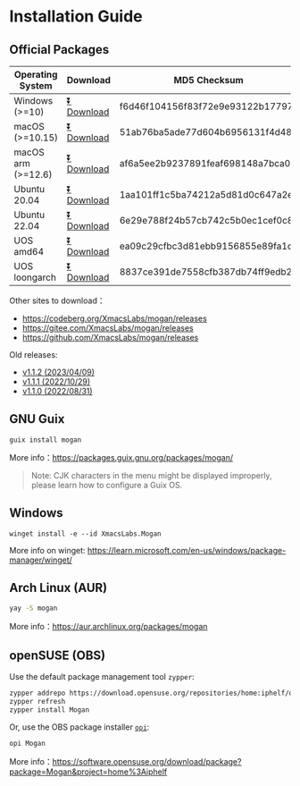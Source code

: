# Installation Guide
## Official Packages
| Operating System | Download | MD5 Checksum|
|-------|-----|--------|
| Windows (>=10)| [⏬ Download](http://mirrors.ustc.edu.cn/github-release/XmacsLabs/mogan/Mogan%20Editor%20v1.1.3/Mogan-v1.1.3-64bit-installer.exe) | f6d46f104156f83f72e9e93122b17797 |
| macOS (>=10.15) | [⏬ Download](http://mirrors.ustc.edu.cn/github-release/XmacsLabs/mogan/Mogan%20Editor%20v1.1.3/Mogan_v1.1.3.dmg) | 51ab76ba5ade77d604b6956131f4d489 |
| macOS arm (>=12.6) | [⏬ Download](http://mirrors.ustc.edu.cn/github-release/XmacsLabs/mogan/Mogan%20Editor%20v1.1.3/Mogan_arm_v1.1.3.dmg) | af6a5ee2b9237891feaf698148a7bca0 |
| Ubuntu 20.04 | [⏬ Download](http://mirrors.ustc.edu.cn/github-release/XmacsLabs/mogan/Mogan%20Editor%20v1.1.3/mogan-v1.1.3-ubuntu20.04.deb) | 1aa101ff1c5ba74212a5d81d0c647a2e |
| Ubuntu 22.04 | [⏬ Download](http://mirrors.ustc.edu.cn/github-release/XmacsLabs/mogan/Mogan%20Editor%20v1.1.3/mogan-v1.1.3-ubuntu22.04.deb) | 6e29e788f24b57cb742c5b0ec1cef0c8 |
| UOS amd64 | [⏬ Download](http://mirrors.ustc.edu.cn/github-release/XmacsLabs/mogan/Mogan%20Editor%20v1.1.3/mogan_1.1.3-uos-amd64.deb) | ea09c29cfbc3d81ebb9156855e89fa1c |
| UOS loongarch | [⏬ Download](mogan_1.1.3-uos-loongarch64.deb) | 8837ce391de7558cfb387db74ff9edb2 |

Other sites to download：
+ https://codeberg.org/XmacsLabs/mogan/releases
+ https://gitee.com/XmacsLabs/mogan/releases
+ https://github.com/XmacsLabs/mogan/releases

Old releases:
+ [v1.1.2 (2023/04/09)](https://github.com/XmacsLabs/mogan/releases/tag/v1.1.2)
+ [v1.1.1 (2022/10/29)](https://github.com/XmacsLabs/mogan/releases/tag/v1.1.1)
+ [v1.1.0 (2022/08/31)](https://github.com/XmacsLabs/mogan/releases/tag/v1.1.0)

## GNU Guix
```
guix install mogan
```
More info：https://packages.guix.gnu.org/packages/mogan/

> Note: CJK characters in the menu might be displayed improperly, please learn how to configure a Guix OS.

## Windows
```
winget install -e --id XmacsLabs.Mogan
```
More info on winget: https://learn.microsoft.com/en-us/windows/package-manager/winget/

## Arch Linux (AUR)
```bash
yay -S mogan
```
More info：https://aur.archlinux.org/packages/mogan

## openSUSE (OBS)

Use the default package management tool `zypper`:

```bash
zypper addrepo https://download.opensuse.org/repositories/home:iphelf/openSUSE_Tumbleweed/home:iphelf.repo
zypper refresh
zypper install Mogan
```

Or, use the OBS package installer [`opi`](https://software.opensuse.org/package/opi):

```bash
opi Mogan
```

More info：https://software.opensuse.org/download/package?package=Mogan&project=home%3Aiphelf

